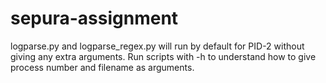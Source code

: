 # sepura-assignment
logparse.py and logparse_regex.py will run by default for PID-2 without giving any extra arguments.
Run scripts with -h to understand how to give process number and filename as arguments.